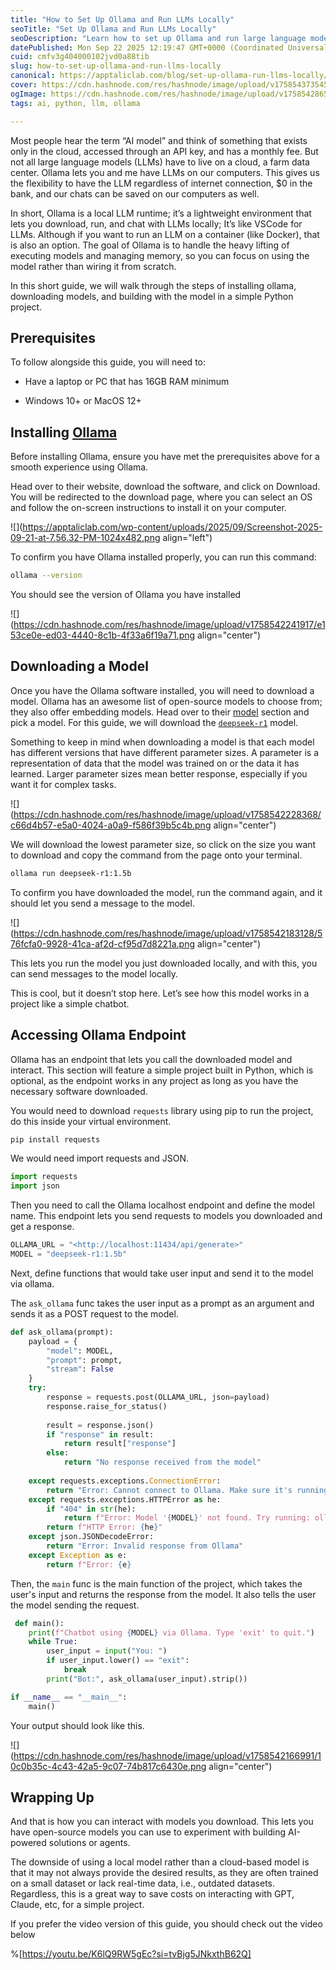```yaml
---
title: "How to Set Up Ollama and Run LLMs Locally"
seoTitle: "Set Up Ollama and Run LLMs Locally"
seoDescription: "Learn how to set up Ollama and run large language models locally on your computer with this step-by-step guide"
datePublished: Mon Sep 22 2025 12:19:47 GMT+0000 (Coordinated Universal Time)
cuid: cmfv3g404000102jvd0a88tib
slug: how-to-set-up-ollama-and-run-llms-locally
canonical: https://apptaliclab.com/blog/set-up-ollama-run-llms-locally/
cover: https://cdn.hashnode.com/res/hashnode/image/upload/v1758543735454/f8f6931e-e1ec-4714-af76-14e154b6d36b.png
ogImage: https://cdn.hashnode.com/res/hashnode/image/upload/v1758542865334/d9c62460-33ab-474d-bdfa-13bd1fccf4ce.png
tags: ai, python, llm, ollama

---
```


Most people hear the term “AI model” and think of something that exists only in the cloud, accessed through an API key, and has a monthly fee. But not all large language models (LLMs) have to live on a cloud, a farm data center. Ollama lets you and me have LLMs on our computers. This gives us the flexibility to have the LLM regardless of internet connection, $0 in the bank, and our chats can be saved on our computers as well.

In short, Ollama is a local LLM runtime; it’s a lightweight environment that lets you download, run, and chat with LLMs locally; It’s like VSCode for LLMs. Although if you want to run an LLM on a container (like Docker), that is also an option. The goal of Ollama is to handle the heavy lifting of executing models and managing memory, so you can focus on using the model rather than wiring it from scratch.

In this short guide, we will walk through the steps of installing ollama, downloading models, and building with the model in a simple Python project.

## **Prerequisites**

To follow alongside this guide, you will need to:

* Have a laptop or PC that has 16GB RAM minimum
    
* Windows 10+ or MacOS 12+
    

## **Installing** [**Ollama**](https://ollama.com/)

Before installing Ollama, ensure you have met the prerequisites above for a smooth experience using Ollama.

Head over to their website, download the software, and click on Download. You will be redirected to the download page, where you can select an OS and follow the on-screen instructions to install it on your computer.

![](https://apptaliclab.com/wp-content/uploads/2025/09/Screenshot-2025-09-21-at-7.56.32-PM-1024x482.png align="left")

To confirm you have Ollama installed properly, you can run this command:

```bash
ollama --version
```

You should see the version of Ollama you have installed

![](https://cdn.hashnode.com/res/hashnode/image/upload/v1758542241917/e153ce0e-ed03-4440-8c1b-4f33a6f19a71.png align="center")

## **Downloading a Model**

Once you have the Ollama software installed, you will need to download a model. Ollama has an awesome list of open-source models to choose from; they also offer embedding models. Head over to their [model](https://ollama.com/search) section and pick a model. For this guide, we will download the [`deepseek-r1`](https://ollama.com/library/deepseek-r1) model.

Something to keep in mind when downloading a model is that each model has different versions that have different parameter sizes. A parameter is a representation of data that the model was trained on or the data it has learned. Larger parameter sizes mean better response, especially if you want it for complex tasks.

![](https://cdn.hashnode.com/res/hashnode/image/upload/v1758542228368/c66d4b57-e5a0-4024-a0a9-f586f39b5c4b.png align="center")

We will download the lowest parameter size, so click on the size you want to download and copy the command from the page onto your terminal.

```bash
ollama run deepseek-r1:1.5b
```

To confirm you have downloaded the model, run the command again, and it should let you send a message to the model.

![](https://cdn.hashnode.com/res/hashnode/image/upload/v1758542183128/576fcfa0-9928-41ca-af2d-cf95d7d8221a.png align="center")

This lets you run the model you just downloaded locally, and with this, you can send messages to the model locally.

This is cool, but it doesn’t stop here. Let’s see how this model works in a project like a simple chatbot.

## Accessing Ollama Endpoint

Ollama has an endpoint that lets you call the downloaded model and interact. This section will feature a simple project built in Python, which is optional, as the endpoint works in any project as long as you have the necessary software downloaded.

You would need to download `requests` library using pip to run the project, do this inside your virtual environment.

```bash
pip install requests
```

We would need import requests and JSON.

```python
import requests
import json
```

Then you need to call the Ollama localhost endpoint and define the model name. This endpoint lets you send requests to models you downloaded and get a response.

```python
OLLAMA_URL = "<http://localhost:11434/api/generate>"
MODEL = "deepseek-r1:1.5b"
```

Next, define functions that would take user input and send it to the model via ollama.

The `ask_ollama` func takes the user input as a prompt as an argument and sends it as a POST request to the model.

```python
def ask_ollama(prompt):
    payload = {
        "model": MODEL,
        "prompt": prompt,
        "stream": False 
    }
    try:
        response = requests.post(OLLAMA_URL, json=payload)
        response.raise_for_status()
        
        result = response.json()
        if "response" in result:
            return result["response"]
        else:
            return "No response received from the model"
            
    except requests.exceptions.ConnectionError:
        return "Error: Cannot connect to Ollama. Make sure it's running (ollama serve)"
    except requests.exceptions.HTTPError as he:
        if "404" in str(he):
            return f"Error: Model '{MODEL}' not found. Try running: ollama pull {MODEL}"
        return f"HTTP Error: {he}"
    except json.JSONDecodeError:
        return "Error: Invalid response from Ollama"
    except Exception as e:
        return f"Error: {e}
```

Then, the `main` func is the main function of the project, which takes the user's input and returns the response from the model. It also tells the user the model sending the request.

```python
 def main():
    print(f"Chatbot using {MODEL} via Ollama. Type 'exit' to quit.")
    while True:
        user_input = input("You: ")
        if user_input.lower() == "exit":
            break
        print("Bot:", ask_ollama(user_input).strip())

if __name__ == "__main__":
    main()
```

Your output should look like this.

![](https://cdn.hashnode.com/res/hashnode/image/upload/v1758542166991/10c0b35c-4c43-42a5-9c07-74b817c6430e.png align="center")

## Wrapping Up

And that is how you can interact with models you download. This lets you have open-source models you can use to experiment with building AI-powered solutions or agents.

The downside of using a local model rather than a cloud-based model is that it may not always provide the desired results, as they are often trained on a small dataset or lack real-time data, i.e., outdated datasets. Regardless, this is a great way to save costs on interacting with GPT, Claude, etc, for a simple project.

If you prefer the video version of this guide, you should check out the video below

%[https://youtu.be/K6lQ9RW5gEc?si=tvBjg5JNkxthB62Q]